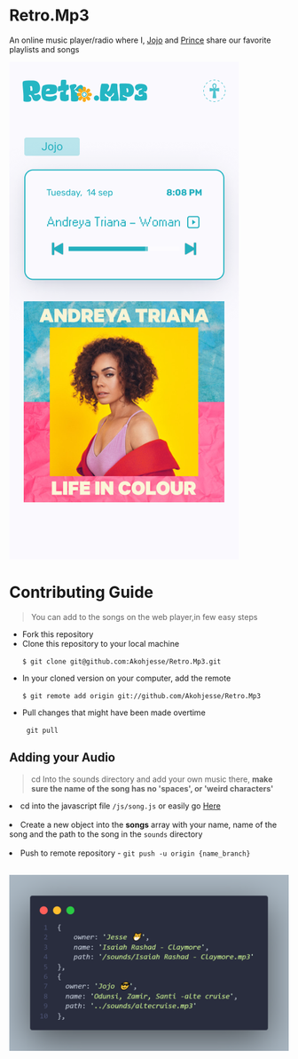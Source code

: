 # Retro.Mp3
An online music player/radio where I, <a href="https://twitter.com/AkindeJo">Jojo</a> and <a href="https://github.com/prince-hope1975/">Prince</a> share our favorite playlists and songs
 
 
 <img src="./images/Retro Radio - Mobile.png">
  
# Contributing Guide
> You can add to the songs on the web player,in few easy steps

<ul>
 <li>Fork this repository</li>
 <li>Clone this repository to your local machine 
 
 `
 $ git clone git@github.com:Akohjesse/Retro.Mp3.git
 `
 </li>
 <li>
 In your cloned version on your computer, add the remote
 
 `
 $ git remote add origin git://github.com/Akohjesse/Retro.Mp3
 `
 </li>
 
 <li>
   Pull changes that might have been made overtime
   
   `
   git pull`
 </li>
 </ul>
 
 ## Adding your Audio 
 > cd Into the sounds directory and add your own music there, <b>make sure the name of the song has no 'spaces',  or 'weird characters'</b> 
 
 
 <li>
 cd into the javascript file <code>/js/song.js</code> or easily go <a href="https://github.com/Akohjesse/Retro.Mp3/blob/main/js/songs.js">Here</a>
 </li>  
 
 <br>
 <li>Create a new object into the <b>songs</b> array with your name,  name of the song and the path to the song in the <code>sounds</code> directory </li> 
 
   <br>
 <li>Push to remote repository -  
   <code>git push -u origin {name_branch}</code>
 </li>
    <br>
    
    
![Here](./images/object_complete.png)
 
 

